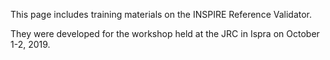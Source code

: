 This page includes training materials on the INSPIRE Reference Validator.

They were developed for the workshop held at the JRC in Ispra on October 1-2, 2019.
